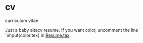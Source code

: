 # cv
curriculum vitae

Just a baby altacv resume. If you want color, uncomment the line `\input{color.tex} in [Resume.tex](Resume.tex).
